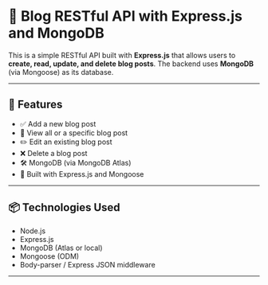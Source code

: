 # 📝 Blog RESTful API with Express.js and MongoDB

This is a simple RESTful API built with **Express.js** that allows users to **create, read, update, and delete blog posts**. The backend uses **MongoDB** (via Mongoose) as its database.

---

## 🚀 Features

- ✅ Add a new blog post
- 📖 View all or a specific blog post
- ✏️ Edit an existing blog post
- ❌ Delete a blog post
- 🛠 MongoDB (via MongoDB Atlas)
- 🔌 Built with Express.js and Mongoose

---

## 📦 Technologies Used

- Node.js
- Express.js
- MongoDB (Atlas or local)
- Mongoose (ODM)
- Body-parser / Express JSON middleware

---

